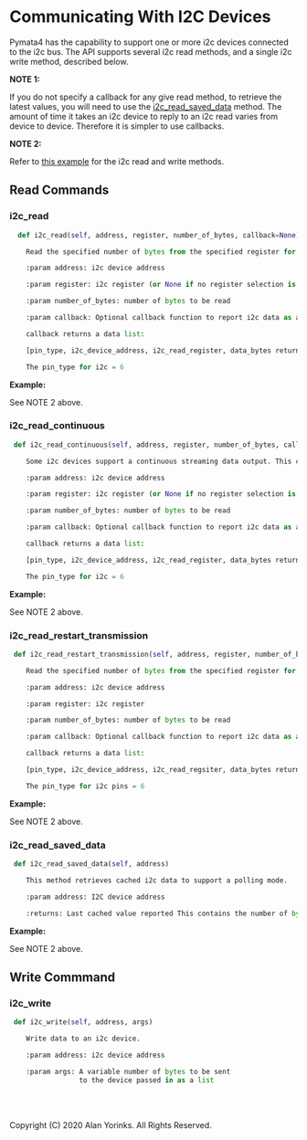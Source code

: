 # Communicating With I2C Devices
Pymata4 has the capability to support one or more i2c devices connected
 to the i2c bus.
The API supports several i2c read methods, and a single i2c write method, described below.

**NOTE 1:** 

If you do not specify a callback for any give read method, to retrieve the latest
values, you will need to use the [i2c_read_saved_data](../pin_changes/#i2c_read_saved_data) method. 
The amount of time it takes an i2c device to reply to an i2c read varies from device to device.
Therefore it is simpler to use callbacks.

**NOTE 2:** 

Refer to [this example](https://github.com/MrYsLab/pymata4/blob/master/examples/i2c_adxl345_accelerometer.py) 
for the i2c read and write methods.

## Read Commands

### i2c_read

```python
  def i2c_read(self, address, register, number_of_bytes, callback=None)

    Read the specified number of bytes from the specified register for the i2c device.

    :param address: i2c device address

    :param register: i2c register (or None if no register selection is needed)

    :param number_of_bytes: number of bytes to be read

    :param callback: Optional callback function to report i2c data as a result of read command

    callback returns a data list:

    [pin_type, i2c_device_address, i2c_read_register, data_bytes returned, time_stamp]

    The pin_type for i2c = 6
```
**Example:**

See NOTE 2 above.

### i2c_read_continuous

```python
 def i2c_read_continuous(self, address, register, number_of_bytes, callback=None)

    Some i2c devices support a continuous streaming data output. This command enables that mode for the device that supports continuous reads.

    :param address: i2c device address

    :param register: i2c register (or None if no register selection is needed)

    :param number_of_bytes: number of bytes to be read

    :param callback: Optional callback function to report i2c data as a result of read command

    callback returns a data list:

    [pin_type, i2c_device_address, i2c_read_register, data_bytes returned, time_stamp]

    The pin_type for i2c = 6
```
**Example:**

See NOTE 2 above.

### i2c_read_restart_transmission

```python
 def i2c_read_restart_transmission(self, address, register, number_of_bytes, callback=None)

    Read the specified number of bytes from the specified register for the i2c device. This restarts the transmission after the read. It is required for some i2c devices such as the MMA8452Q accelerometer.

    :param address: i2c device address

    :param register: i2c register

    :param number_of_bytes: number of bytes to be read

    :param callback: Optional callback function to report i2c data as a result of read command

    callback returns a data list:

    [pin_type, i2c_device_address, i2c_read_regsiter, data_bytes returned, time_stamp]

    The pin_type for i2c pins = 6
```

**Example:**

See NOTE 2 above.

### i2c_read_saved_data


```python
 def i2c_read_saved_data(self, address)

    This method retrieves cached i2c data to support a polling mode.

    :param address: I2C device address

    :returns: Last cached value reported This contains the number of bytes requested followed by the time_stamp.
```
**Example:**

See NOTE 2 above.


## Write Commmand

### i2c_write
```python
 def i2c_write(self, address, args)

    Write data to an i2c device.

    :param address: i2c device address

    :param args: A variable number of bytes to be sent 
                 to the device passed in as a list
```

<br>
<br>

Copyright (C) 2020 Alan Yorinks. All Rights Reserved.
